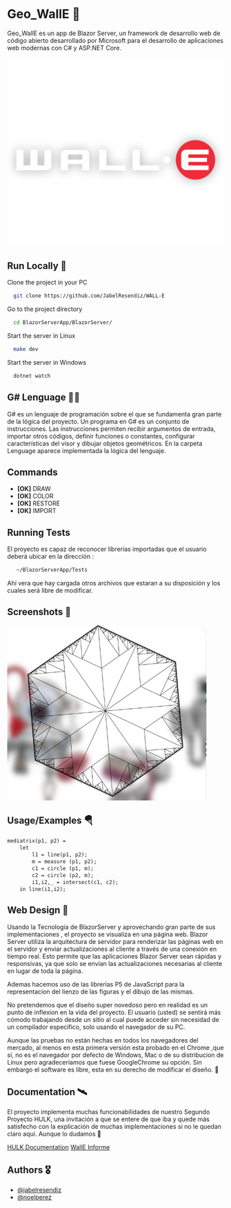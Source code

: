 
# Geo_WallE 🤖

Geo_WallE es un app de Blazor Server, un framework de desarrollo web de código abierto desarrollado por Microsoft para el desarrollo de aplicaciones web modernas con C# y ASP.NET Core. 

![Logo](/BlazorServerApp/BlazorServer/wwwroot/logo.png)


## Run Locally 🦾

Clone the project in your PC

```bash
  git clone https://github.com/JabelResendiz/WALL-E
```

Go to the project directory

```bash
  cd BlazorServerApp/BlazorServer/
```

Start the server in Linux

```bash
  make dev
```

Start the server in Windows

```bash
  dotnet watch
```

## G# Lenguage 👨‍💻

G# es un lenguaje de programación sobre el que se fundamenta gran parte de la lógica del proyecto. Un programa en G# es un conjunto de instrucciones. Las instrucciones permiten recibir argumentos de
entrada, importar otros códigos, definir funciones o constantes, configurar características del visor y dibujar objetos
geométricos. En la carpeta Lenguage aparece implementada la lógica del lenguaje.

## Commands

- **[OK]** DRAW
- **[OK]** COLOR
- **[OK]** RESTORE
- **[OK]** IMPORT


## Running Tests

El proyecto es capaz de reconocer librerías importadas que el usuario deberá ubicar en la dirección :
```bash
   ~/BlazorServerApp/Tests
```
Ahí vera que hay cargada otros archivos que estaran a su disposición y los cuales será libre de modificar. 

## Screenshots 📸

![App Screenshot](/HexagonWallE.png)


## Usage/Examples 🪂

```
mediatrix(p1, p2) = 
    let
        l1 = line(p1, p2);
        m = measure (p1, p2);
        c1 = circle (p1, m);
        c2 = circle (p2, m);
        i1,i2,_ = intersect(c1, c2);
    in line(i1,i2);
```

## Web Design 🚀

Usando la Tecnología de BlazorServer y aprovechando gran parte de sus implementaciones , el proyecto se visualiza en una página web. Blazor Server utiliza la arquitectura de servidor para renderizar las páginas web en el servidor y enviar actualizaciones al cliente a través de una conexión en tiempo real. Esto permite que las aplicaciones Blazor Server sean rápidas y responsivas, ya que solo se envían las actualizaciones necesarias al cliente en lugar de toda la página.

Ademas hacemos uso de las librerías P5 de JavaScript para la representacion del lienzo de las figuras y el dibujo de las mismas.

No pretendemos que el diseño super novedoso pero en realidad es un punto de inflexion en la vida del proyecto. El usuario (usted) se sentirá más cómodo trabajando desde un sitio al cual puede acceder sin necesidad de un compilador específico, solo usando el navegador de su PC. 

Aunque las pruebas no están hechas en todos los navegadores del mercado, al menos en esta primera versión esta probado en el Chrome ,que sí, no es el navegador por defecto de Windows, Mac o de su distribucion de Linux pero agradeceríamos que fuese GoogleChrome su opción. Sin embargo el software es libre, esta en su derecho de modificar el diseño. 🚀

## Documentation 🛰

El proyecto implementa muchas funcionabilidades de nuestro Segundo Proyecto HULK, una invitación a que se entere de que iba y quede más satisfecho con la explicación de muchas implementaciones si no le quedan claro aquí. Aunque lo dudamos 👾

[HULK Documentation](https://github.com/JabelResendiz/HULK---Interpreter)
[WallE Informe](/GeoWall-E.pdf)

## Authors 🎖


- [@jabelresendiz](https://github.com/JabelResendiz)
- [@noelperez](https://github.com/noelpc03)

